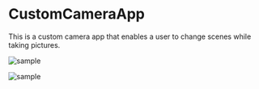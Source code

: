 # CustomCameraApp
This is a custom camera app that enables a user to change scenes while taking pictures.

![sample](https://github.com/SerryJohns/CustomCameraApp/blob/master/img/Screenshot_20170914-171115.png)

![sample](https://github.com/SerryJohns/CustomCameraApp/blob/master/img/Screenshot_20170914-171124.png)
